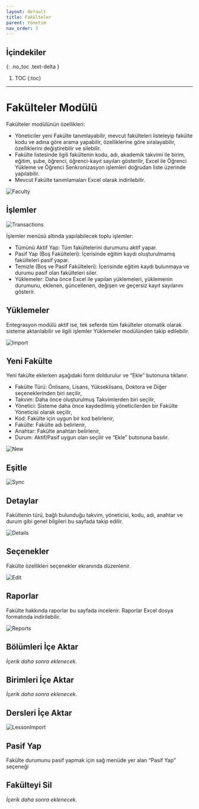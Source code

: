 ```yaml
---
layout: default
title: Fakülteler
parent: Yönetim
nav_order: 3
---
```


## İçindekiler
{: .no_toc .text-delta }

1. TOC
{:toc}

---

# Fakülteler Modülü

Fakülteler modülünün özellikleri:

* Yöneticiler yeni Fakülte tanımlayabilir, mevcut fakülteleri listeleyip fakülte kodu ve adına göre arama yapabilir, özelliklerine göre sıralayabilir, özelliklerini değiştirebilir ve silebilir.
* Fakülte listesinde ilgili fakültenin kodu, adı, akademik takvimi ile birim, eğitim, şube, öğrenci, öğrenci-kayıt sayıları gösterilir, Excel ile Öğrenci Yükleme ve Öğrenci Senkronizasyon işlemleri doğrudan liste üzerinde yapılabilir.
* Mevcut Fakülte tanımlamaları Excel olarak indirilebilir.

![Faculty](/docs/media/modules/faculty/faculty.png)

## İşlemler

![Transactions](/docs/media/modules/faculty/transactions.png)

İşlemler menüsü altında yapılabilecek toplu işlemler:

* Tümünü Aktif Yap: Tüm fakültelerini durumunu aktif yapar.
* Pasif Yap (Boş Fakülteleri): İçerisinde eğitim kaydı oluşturulmamış fakülteleri pasif yapar.
* Temizle (Boş ve Pasif Fakülteleri): İçerisinde eğitim kaydı bulunmaya ve durumu pasif olan fakülteleri siler.
* Yüklemeler: Daha önce Excel ile yapılan yüklemeleri, yüklemenin durumunu, eklenen, güncellenen, değişen ve geçersiz kayıt sayılarını gösterir.

## Yüklemeler

Entegrasyon modülü aktif ise, tek seferde tüm fakülteler otomatik olarak sisteme aktarılabilir ve ilgili işlemler Yüklemeler modülünden takip edilebilir.

![Import](/docs/media/modules/faculty/import.png)

## Yeni Fakülte

Yeni fakülte eklerken aşağıdaki form doldurulur ve “Ekle” butonuna tıklanır.

* Fakülte Türü: Önlisans, Lisans, Yükseklisans, Doktora ve Diğer seçeneklerinden biri seçilir,
* Takvim: Daha önce oluşturulmuş Takvimlerden biri seçilir,
* Yönetici: Sisteme daha önce kaydedilmiş yöneticilerden bir Fakülte Yöneticisi olarak seçilir,
* Kod: Fakülte için uygun bir kod belirlenir,
* Fakülte: Fakülte adı belirlenir,
* Anahtar: Fakülte anahtarı belirlenir,
* Durum: Aktif/Pasif uygun olan seçilir ve “Ekle” butonuna basılır.

![New](/docs/media/modules/faculty/new.png)

## Eşitle

![Sync](/docs/media/modules/faculty/sync.png)

## Detaylar

Fakültenin türü, bağlı bulunduğu takvim, yöneticisi, kodu, adı, anahtar ve durum gibi genel bilgileri bu sayfada takip edilir.

![Details](/docs/media/modules/faculty/details.png)

## Seçenekler

Fakülte özellikleri seçenekler ekranında düzenlenir.

![Edit](/docs/media/modules/faculty/edit.png)

## Raporlar

Fakülte hakkında raporlar bu sayfada incelenir. Raporlar Excel dosya formatında indirilebilir.

![Reports](/docs/media/modules/faculty/reports.png)

## Bölümleri İçe Aktar

_İçerik daha sonra eklenecek._

## Birimleri İçe Aktar

_İçerik daha sonra eklenecek._

## Dersleri İçe Aktar

![LessonImport](/docs/media/modules/faculty/lessonimport.png)

## Pasif Yap

Fakülte durumunu pasif yapmak için sağ menüde yer alan “Pasif Yap” seçeneği

## Fakülteyi Sil

_İçerik daha sonra eklenecek._

